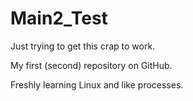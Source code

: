 # Main2_Test
Just trying to get this crap to work.

My first (second) repository on GitHub.

Freshly learning Linux and like processes.
